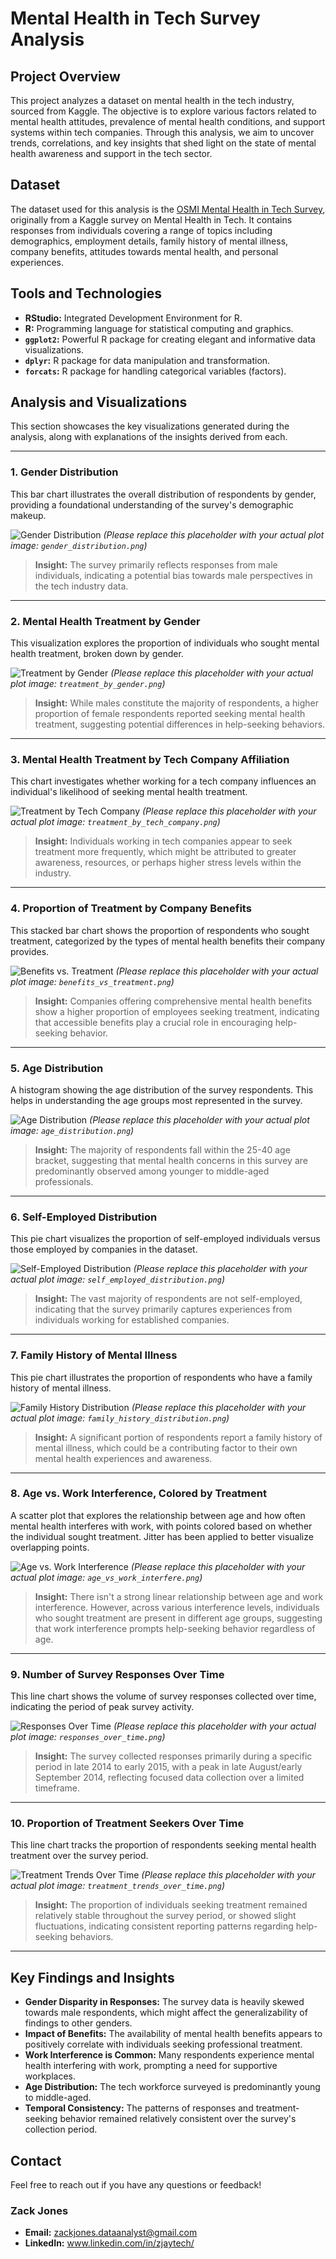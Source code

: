 # Mental Health in Tech Survey Analysis

## Project Overview

This project analyzes a dataset on mental health in the tech industry, sourced from Kaggle. The objective is to explore various factors related to mental health attitudes, prevalence of mental health conditions, and support systems within tech companies. Through this analysis, we aim to uncover trends, correlations, and key insights that shed light on the state of mental health awareness and support in the tech sector.

## Dataset

The dataset used for this analysis is the [OSMI Mental Health in Tech Survey](https://www.kaggle.com/datasets/osmi/mental-health-in-tech-survey), originally from a Kaggle survey on Mental Health in Tech. It contains responses from individuals covering a range of topics including demographics, employment details, family history of mental illness, company benefits, attitudes towards mental health, and personal experiences.

## Tools and Technologies

* **RStudio:** Integrated Development Environment for R.
* **R:** Programming language for statistical computing and graphics.
* **`ggplot2`:** Powerful R package for creating elegant and informative data visualizations.
* **`dplyr`:** R package for data manipulation and transformation.
* **`forcats`:** R package for handling categorical variables (factors).

## Analysis and Visualizations

This section showcases the key visualizations generated during the analysis, along with explanations of the insights derived from each.

---

### 1. Gender Distribution

This bar chart illustrates the overall distribution of respondents by gender, providing a foundational understanding of the survey's demographic makeup.

![Gender Distribution](https://github.com/zJayTech/Mental-Health-in-Tech-Survey-Analysis/blob/main/Distribution-of-Gender.png?raw=true)
*(Please replace this placeholder with your actual plot image: `gender_distribution.png`)*

> **Insight:** The survey primarily reflects responses from male individuals, indicating a potential bias towards male perspectives in the tech industry data.

---

### 2. Mental Health Treatment by Gender

This visualization explores the proportion of individuals who sought mental health treatment, broken down by gender.

![Treatment by Gender](images/treatment_by_gender.png)
*(Please replace this placeholder with your actual plot image: `treatment_by_gender.png`)*

> **Insight:** While males constitute the majority of respondents, a higher proportion of female respondents reported seeking mental health treatment, suggesting potential differences in help-seeking behaviors.

---

### 3. Mental Health Treatment by Tech Company Affiliation

This chart investigates whether working for a tech company influences an individual's likelihood of seeking mental health treatment.

![Treatment by Tech Company](images/treatment_by_tech_company.png)
*(Please replace this placeholder with your actual plot image: `treatment_by_tech_company.png`)*

> **Insight:** Individuals working in tech companies appear to seek treatment more frequently, which might be attributed to greater awareness, resources, or perhaps higher stress levels within the industry.

---

### 4. Proportion of Treatment by Company Benefits

This stacked bar chart shows the proportion of respondents who sought treatment, categorized by the types of mental health benefits their company provides.

![Benefits vs. Treatment](images/benefits_vs_treatment.png)
*(Please replace this placeholder with your actual plot image: `benefits_vs_treatment.png`)*

> **Insight:** Companies offering comprehensive mental health benefits show a higher proportion of employees seeking treatment, indicating that accessible benefits play a crucial role in encouraging help-seeking behavior.

---

### 5. Age Distribution

A histogram showing the age distribution of the survey respondents. This helps in understanding the age groups most represented in the survey.

![Age Distribution](images/age_distribution.png)
*(Please replace this placeholder with your actual plot image: `age_distribution.png`)*

> **Insight:** The majority of respondents fall within the 25-40 age bracket, suggesting that mental health concerns in this survey are predominantly observed among younger to middle-aged professionals.

---

### 6. Self-Employed Distribution

This pie chart visualizes the proportion of self-employed individuals versus those employed by companies in the dataset.

![Self-Employed Distribution](images/self_employed_distribution.png)
*(Please replace this placeholder with your actual plot image: `self_employed_distribution.png`)*

> **Insight:** The vast majority of respondents are not self-employed, indicating that the survey primarily captures experiences from individuals working for established companies.

---

### 7. Family History of Mental Illness

This pie chart illustrates the proportion of respondents who have a family history of mental illness.

![Family History Distribution](images/family_history_distribution.png)
*(Please replace this placeholder with your actual plot image: `family_history_distribution.png`)*

> **Insight:** A significant portion of respondents report a family history of mental illness, which could be a contributing factor to their own mental health experiences and awareness.

---

### 8. Age vs. Work Interference, Colored by Treatment

A scatter plot that explores the relationship between age and how often mental health interferes with work, with points colored based on whether the individual sought treatment. Jitter has been applied to better visualize overlapping points.

![Age vs. Work Interference](images/age_vs_work_interfere.png)
*(Please replace this placeholder with your actual plot image: `age_vs_work_interfere.png`)*

> **Insight:** There isn't a strong linear relationship between age and work interference. However, across various interference levels, individuals who sought treatment are present in different age groups, suggesting that work interference prompts help-seeking behavior regardless of age.

---

### 9. Number of Survey Responses Over Time

This line chart shows the volume of survey responses collected over time, indicating the period of peak survey activity.

![Responses Over Time](images/responses_over_time.png)
*(Please replace this placeholder with your actual plot image: `responses_over_time.png`)*

> **Insight:** The survey collected responses primarily during a specific period in late 2014 to early 2015, with a peak in late August/early September 2014, reflecting focused data collection over a limited timeframe.

---

### 10. Proportion of Treatment Seekers Over Time

This line chart tracks the proportion of respondents seeking mental health treatment over the survey period.

![Treatment Trends Over Time](images/treatment_trends_over_time.png)
*(Please replace this placeholder with your actual plot image: `treatment_trends_over_time.png`)*

> **Insight:** The proportion of individuals seeking treatment remained relatively stable throughout the survey period, or showed slight fluctuations, indicating consistent reporting patterns regarding help-seeking behaviors.

---

## Key Findings and Insights

* **Gender Disparity in Responses:** The survey data is heavily skewed towards male respondents, which might affect the generalizability of findings to other genders.
* **Impact of Benefits:** The availability of mental health benefits appears to positively correlate with individuals seeking professional treatment.
* **Work Interference is Common:** Many respondents experience mental health interfering with work, prompting a need for supportive workplaces.
* **Age Distribution:** The tech workforce surveyed is predominantly young to middle-aged.
* **Temporal Consistency:** The patterns of responses and treatment-seeking behavior remained relatively consistent over the survey's collection period.

## Contact

Feel free to reach out if you have any questions or feedback!

### Zack Jones
* **Email:** zackjones.dataanalyst@gmail.com
* **LinkedIn:** www.linkedin.com/in/zjaytech/
